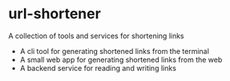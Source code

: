 # url-shortener

A collection of tools and services for shortening links

- A cli tool for generating shortened links from the terminal
- A small web app for generating shortened links from the web
- A backend service for reading and writing links
